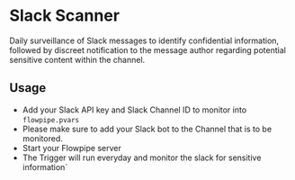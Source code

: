 # Slack Scanner

Daily surveillance of Slack messages to identify confidential information, followed by discreet notification to the message author regarding potential sensitive content within the channel.

## Usage

- Add your Slack API key and Slack Channel ID to monitor into `flowpipe.pvars`
- Please make sure to add your Slack bot to the Channel that is to be monitored.
- Start your Flowpipe server
- The Trigger will run everyday and monitor the slack for sensitive information`
